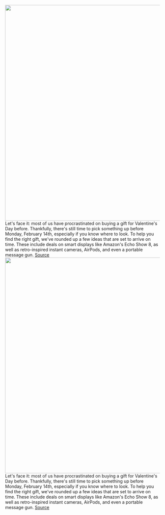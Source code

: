 <img src='https://cdn.vox-cdn.com/thumbor/WIF9rxsn3zbRgFux9dUr5yhaK0I=/0x0:2040x1360/1200x800/filters:focal(857x517:1183x843)/cdn.vox-cdn.com/uploads/chorus_image/image/70500575/bfarsace_200910_4188_0003.0.0.jpg' width='700px' /><br/>
Let's face it: most of us have procrastinated on buying a gift for Valentine's Day before. Thankfully, there's still time to pick something up before Monday, February 14th, especially if you know where to look. To help you find the right gift, we've rounded up a few ideas that are set to arrive on time. These include deals on smart displays like Amazon's Echo Show 8, as well as retro-inspired instant cameras, AirPods, and even a portable message gun.
<a href='https://www.theverge.com/22929105/valentines-day-gifts-best-last-minute-tech-gaming-gadgets-gift-cards-shipping'> Source <a/><img src='https://cdn.vox-cdn.com/thumbor/WIF9rxsn3zbRgFux9dUr5yhaK0I=/0x0:2040x1360/1200x800/filters:focal(857x517:1183x843)/cdn.vox-cdn.com/uploads/chorus_image/image/70500575/bfarsace_200910_4188_0003.0.0.jpg' width='700px' /><br/>
Let's face it: most of us have procrastinated on buying a gift for Valentine's Day before. Thankfully, there's still time to pick something up before Monday, February 14th, especially if you know where to look. To help you find the right gift, we've rounded up a few ideas that are set to arrive on time. These include deals on smart displays like Amazon's Echo Show 8, as well as retro-inspired instant cameras, AirPods, and even a portable message gun.
<a href='https://www.theverge.com/22929105/valentines-day-gifts-best-last-minute-tech-gaming-gadgets-gift-cards-shipping'> Source <a/>